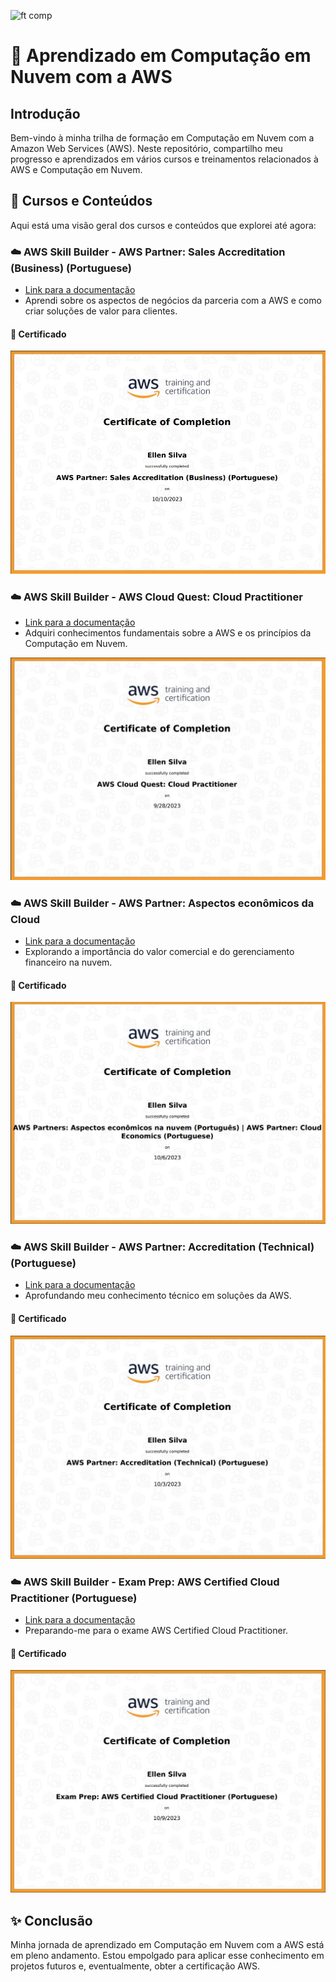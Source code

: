 ![ft comp](https://s3.sa-east-1.amazonaws.com/remotar-assets-prod/company-profile-covers/cl7god9gt00lx04wg4p2a93zt.jpg)

# 🚀 Aprendizado em Computação em Nuvem com a AWS

## Introdução
Bem-vindo à minha trilha de formação em Computação em Nuvem com a Amazon Web Services (AWS). Neste repositório, compartilho meu progresso e aprendizados em vários cursos e treinamentos relacionados à AWS e Computação em Nuvem.

## 📕 Cursos e Conteúdos
Aqui está uma visão geral dos cursos e conteúdos que explorei até agora:

### ☁️ AWS Skill Builder - AWS Partner: Sales Accreditation (Business) (Portuguese)
- [Link para a documentação](AWS-PartherSalesAccreditation/README.md)
- Aprendi sobre os aspectos de negócios da parceria com a AWS e como criar soluções de valor para clientes.

#### 🎉 Certificado 

![Alt text](Certificados/image.png)

### ☁️ AWS Skill Builder - AWS Cloud Quest: Cloud Practitioner
- [Link para a documentação](AWS-CloudPractitioner/README.md)
- Adquiri conhecimentos fundamentais sobre a AWS e os princípios da Computação em Nuvem.

![Alt text](Certificados/image-1.png)

### ☁️ AWS Skill Builder - AWS Partner: Aspectos econômicos da Cloud
- [Link para a documentação](AWS-PatherAspectosEconomicosDaCloud/README.md)
- Explorando a importância do valor comercial e do gerenciamento financeiro na nuvem.

#### 🎉 Certificado

![Alt text](Certificados/image-3.png)

### ☁️ AWS Skill Builder - AWS Partner: Accreditation (Technical) (Portuguese)
- [Link para a documentação]()
- Aprofundando meu conhecimento técnico em soluções da AWS.

#### 🎉 Certificado 

![Alt text](Certificados/image-2.png)


### ☁️ AWS Skill Builder - Exam Prep: AWS Certified Cloud Practitioner (Portuguese)
- [Link para a documentação](AWS-CertifiedCloudPractition/README.md)
- Preparando-me para o exame AWS Certified Cloud Practitioner.

#### 🎉 Certificado

![Alt text](Certificados/image-4.png)

## ✨ Conclusão
Minha jornada de aprendizado em Computação em Nuvem com a AWS está em pleno andamento. Estou empolgado para aplicar esse conhecimento em projetos futuros e, eventualmente, obter a certificação AWS. 
